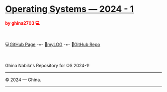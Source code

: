 # [Operating Systems — 2024 - 1](https://ghina2703.github.io/os241/)
<span style="color:RED; font-weight:bold;">by ghina2703 💻</span>

<br>

💻[GitHub Page](https://ghina2703.github.io/os241/) -•-
📄[myLOG](TXT/mylog.txt) -•-
📎[GitHub Repo](https://github.com/ghina2703/os241/)

<br>

Ghina Nabila's Repository for OS 2024-1!

---

© 2024 — Ghina.

---
